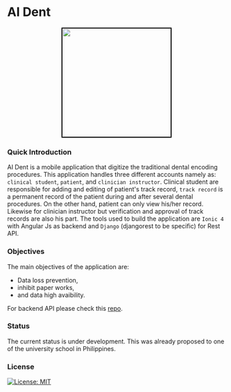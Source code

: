 # AI Dent
<p align="center"><img src="https://i.imgur.com/JaDB94m.png" width="250px" style="border: solid 2px black;"></p>

### Quick Introduction
AI Dent is a mobile application that digitize the traditional dental encoding procedures. This application handles three different accounts namely as: `clinical student`, `patient`, and `clinician instructor`. Clinical student are responsible for adding and editing of patient's track record, `track record` is a permanent record of the patient during and after several dental procedures. On the other hand, patient can only view his/her record. Likewise for clinician instructor but verification and approval of track records are also his part. The tools used to build the application are `Ionic 4` with Angular Js as backend and `Django` (djangorest to be specific) for Rest API. 

### Objectives
The main objectives of the application are:
- Data loss prevention,
- inhibit paper works, 
- and data high avaibility.


For backend API please check this <a href="https://github.com/king-ds/dental_api">repo</a>.

### Status
The current status is under development. This was already proposed to one of the university school in Philippines.

### License
[![License: MIT](https://img.shields.io/badge/License-MIT-yellow.svg)](https://github.com/king-ds/AI-Dent/blob/master/LICENSE)
